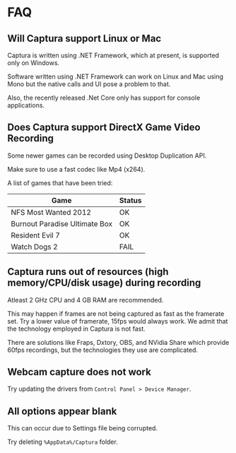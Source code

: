 # FAQ

## Will Captura support Linux or Mac

Captura is written using .NET Framework, which at present, is supported only on Windows.

Software written using .NET Framework can work on Linux and Mac using Mono but the native calls and UI pose a problem to that.

Also, the recently released .Net Core only has support for console applications.

## Does Captura support DirectX Game Video Recording

Some newer games can be recorded using Desktop Duplication API.

Make sure to use a fast codec like Mp4 (x264).

A list of games that have been tried:

Game                                        | Status
--------------------------------------------|--------
NFS Most Wanted 2012                        | OK
Burnout Paradise Ultimate Box               | OK
Resident Evil 7                             | OK
Watch Dogs 2                                | FAIL

## Captura runs out of resources (high memory/CPU/disk usage) during recording

Atleast 2 GHz CPU and 4 GB RAM are recommended.

This may happen if frames are not being captured as fast as the framerate set.
Try a lower value of framerate, 15fps would always work.
We admit that the technology employed in Captura is not fast.

There are solutions like Fraps, Dxtory, OBS, and NVidia Share which provide 60fps recordings, but the technologies they use are complicated.

## Webcam capture does not work

Try updating the drivers from `Control Panel > Device Manager`.

## All options appear blank

This can occur due to Settings file being corrupted.

Try deleting `%AppData%/Captura` folder.